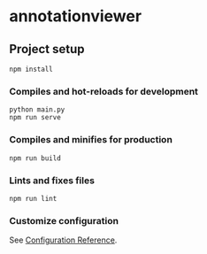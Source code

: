 # annotationviewer

## Project setup
```
npm install
```

### Compiles and hot-reloads for development
```
python main.py
npm run serve
```

### Compiles and minifies for production
```
npm run build
```

### Lints and fixes files
```
npm run lint
```

### Customize configuration
See [Configuration Reference](https://cli.vuejs.org/config/).
